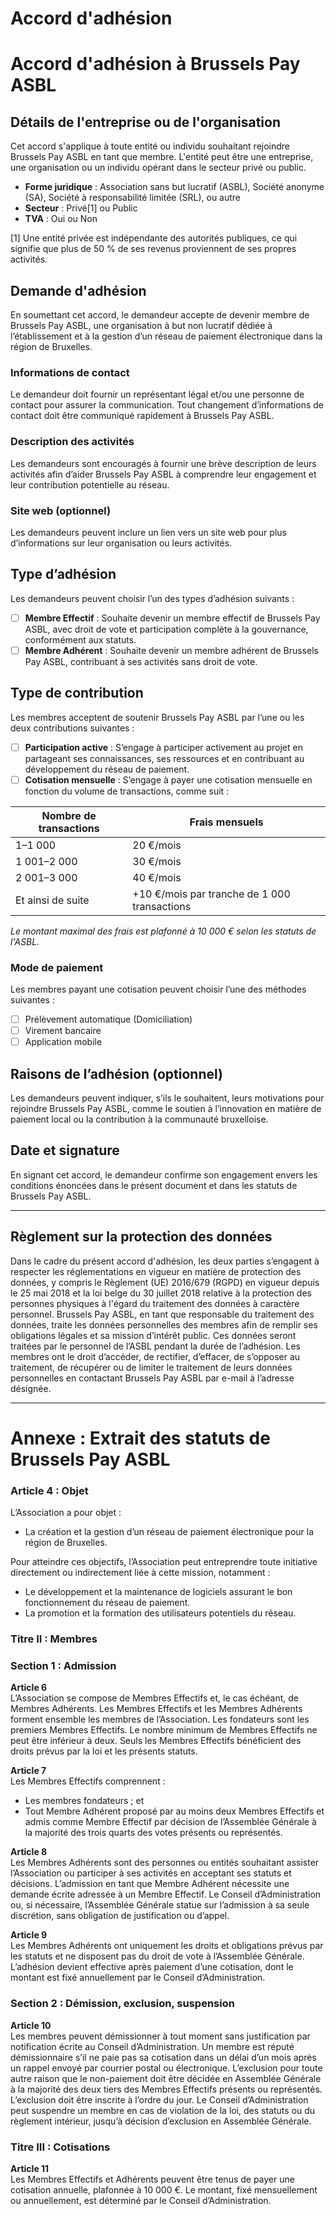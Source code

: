 # Accord d'adhésion

# Accord d'adhésion à Brussels Pay ASBL

## Détails de l'entreprise ou de l'organisation

Cet accord s'applique à toute entité ou individu souhaitant rejoindre Brussels Pay ASBL en tant que membre. L'entité peut être une entreprise, une organisation ou un individu opérant dans le secteur privé ou public.

- **Forme juridique** : Association sans but lucratif (ASBL), Société anonyme (SA), Société à responsabilité limitée (SRL), ou autre
- **Secteur** : Privé[1] ou Public
- **TVA** : Oui ou Non

[1] Une entité privée est indépendante des autorités publiques, ce qui signifie que plus de 50 % de ses revenus proviennent de ses propres activités.

## Demande d'adhésion

En soumettant cet accord, le demandeur accepte de devenir membre de Brussels Pay ASBL, une organisation à but non lucratif dédiée à l’établissement et à la gestion d’un réseau de paiement électronique dans la région de Bruxelles.

### Informations de contact

Le demandeur doit fournir un représentant légal et/ou une personne de contact pour assurer la communication. Tout changement d’informations de contact doit être communiqué rapidement à Brussels Pay ASBL.

### Description des activités

Les demandeurs sont encouragés à fournir une brève description de leurs activités afin d’aider Brussels Pay ASBL à comprendre leur engagement et leur contribution potentielle au réseau.

### Site web (optionnel)

Les demandeurs peuvent inclure un lien vers un site web pour plus d’informations sur leur organisation ou leurs activités.

## Type d’adhésion

Les demandeurs peuvent choisir l’un des types d’adhésion suivants :

- [ ] **Membre Effectif** : Souhaite devenir un membre effectif de Brussels Pay ASBL, avec droit de vote et participation complète à la gouvernance, conformément aux statuts.
- [ ] **Membre Adhérent** : Souhaite devenir un membre adhérent de Brussels Pay ASBL, contribuant à ses activités sans droit de vote.

## Type de contribution

Les membres acceptent de soutenir Brussels Pay ASBL par l’une ou les deux contributions suivantes :

- [ ] **Participation active** : S’engage à participer activement au projet en partageant ses connaissances, ses ressources et en contribuant au développement du réseau de paiement.
- [ ] **Cotisation mensuelle** : S’engage à payer une cotisation mensuelle en fonction du volume de transactions, comme suit :

| Nombre de transactions | Frais mensuels                               |
| ---------------------- | -------------------------------------------- |
| 1–1 000                | 20 €/mois                                    |
| 1 001–2 000            | 30 €/mois                                    |
| 2 001–3 000            | 40 €/mois                                    |
| Et ainsi de suite      | +10 €/mois par tranche de 1 000 transactions |

_Le montant maximal des frais est plafonné à 10 000 € selon les statuts de l'ASBL._

### Mode de paiement

Les membres payant une cotisation peuvent choisir l’une des méthodes suivantes :

- [ ] Prélèvement automatique (Domiciliation)
- [ ] Virement bancaire
- [ ] Application mobile

## Raisons de l’adhésion (optionnel)

Les demandeurs peuvent indiquer, s’ils le souhaitent, leurs motivations pour rejoindre Brussels Pay ASBL, comme le soutien à l’innovation en matière de paiement local ou la contribution à la communauté bruxelloise.

## Date et signature

En signant cet accord, le demandeur confirme son engagement envers les conditions énoncées dans le présent document et dans les statuts de Brussels Pay ASBL.

---

## Règlement sur la protection des données

Dans le cadre du présent accord d'adhésion, les deux parties s’engagent à respecter les réglementations en vigueur en matière de protection des données, y compris le Règlement (UE) 2016/679 (RGPD) en vigueur depuis le 25 mai 2018 et la loi belge du 30 juillet 2018 relative à la protection des personnes physiques à l'égard du traitement des données à caractère personnel. Brussels Pay ASBL, en tant que responsable du traitement des données, traite les données personnelles des membres afin de remplir ses obligations légales et sa mission d’intérêt public. Ces données seront traitées par le personnel de l’ASBL pendant la durée de l’adhésion. Les membres ont le droit d’accéder, de rectifier, d’effacer, de s’opposer au traitement, de récupérer ou de limiter le traitement de leurs données personnelles en contactant Brussels Pay ASBL par e-mail à l’adresse désignée.

---

# Annexe : Extrait des statuts de Brussels Pay ASBL

### Article 4 : Objet

L’Association a pour objet :

- La création et la gestion d’un réseau de paiement électronique pour la région de Bruxelles.

Pour atteindre ces objectifs, l’Association peut entreprendre toute initiative directement ou indirectement liée à cette mission, notamment :

- Le développement et la maintenance de logiciels assurant le bon fonctionnement du réseau de paiement.
- La promotion et la formation des utilisateurs potentiels du réseau.

### Titre II : Membres

### Section 1 : Admission

**Article 6**  
L’Association se compose de Membres Effectifs et, le cas échéant, de Membres Adhérents. Les Membres Effectifs et les Membres Adhérents forment ensemble les membres de l’Association. Les fondateurs sont les premiers Membres Effectifs. Le nombre minimum de Membres Effectifs ne peut être inférieur à deux. Seuls les Membres Effectifs bénéficient des droits prévus par la loi et les présents statuts.

**Article 7**  
Les Membres Effectifs comprennent :

- Les membres fondateurs ; et
- Tout Membre Adhérent proposé par au moins deux Membres Effectifs et admis comme Membre Effectif par décision de l’Assemblée Générale à la majorité des trois quarts des votes présents ou représentés.

**Article 8**  
Les Membres Adhérents sont des personnes ou entités souhaitant assister l’Association ou participer à ses activités en acceptant ses statuts et décisions. L’admission en tant que Membre Adhérent nécessite une demande écrite adressée à un Membre Effectif. Le Conseil d’Administration ou, si nécessaire, l’Assemblée Générale statue sur l’admission à sa seule discrétion, sans obligation de justification ou d’appel.

**Article 9**  
Les Membres Adhérents ont uniquement les droits et obligations prévus par les statuts et ne disposent pas du droit de vote à l’Assemblée Générale. L’adhésion devient effective après paiement d’une cotisation, dont le montant est fixé annuellement par le Conseil d’Administration.

### Section 2 : Démission, exclusion, suspension

**Article 10**  
Les membres peuvent démissionner à tout moment sans justification par notification écrite au Conseil d’Administration. Un membre est réputé démissionnaire s’il ne paie pas sa cotisation dans un délai d’un mois après un rappel envoyé par courrier postal ou électronique. L’exclusion pour toute autre raison que le non-paiement doit être décidée en Assemblée Générale à la majorité des deux tiers des Membres Effectifs présents ou représentés. L’exclusion doit être inscrite à l’ordre du jour. Le Conseil d’Administration peut suspendre un membre en cas de violation de la loi, des statuts ou du règlement intérieur, jusqu’à décision d’exclusion en Assemblée Générale.

### Titre III : Cotisations

**Article 11**  
Les Membres Effectifs et Adhérents peuvent être tenus de payer une cotisation annuelle, plafonnée à 10 000 €. Le montant, fixé mensuellement ou annuellement, est déterminé par le Conseil d’Administration.
